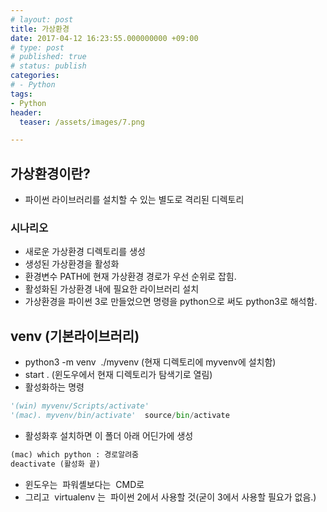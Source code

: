 ```yaml
---
# layout: post
title: 가상환경
date: 2017-04-12 16:23:55.000000000 +09:00
# type: post
# published: true
# status: publish
categories:
# - Python
tags:
- Python
header:
  teaser: /assets/images/7.png

---
```

## 가상환경이란?
- 파이썬 라이브러리를 설치할 수 있는 별도로 격리된 디렉토리

### 시나리오
- 새로운 가상환경 디렉토리를 생성
- 생성된 가상환경을 활성화
- 환경변수 PATH에 현재 가상환경 경로가 우선 순위로 잡힘.
- 활성화된 가상환경 내에 필요한 라이브러리 설치
- 가상환경을 파이썬 3로 만들었으면 명령을 python으로 써도 python3로 해석함.

## venv (기본라이브러리)
- python3 -m venv  ./myvenv (현재 디렉토리에 myvenv에 설치함)
- start . (윈도우에서 현재 디렉토리가 탐색기로 열림)
- 활성화하는 명령
```python
'(win) myvenv/Scripts/activate'
'(mac). myvenv/bin/activate'  source/bin/activate
```
- 활성화후 설치하면 이 폴더 아래 어딘가에 생성
```python
(mac) which python : 경로알려줌
deactivate (활성화 끝)
```
- 윈도우는  파워셸보다는  CMD로
- 그리고  virtualenv 는  파이썬 2에서 사용할 것(굳이 3에서 사용할 필요가 없음.)
